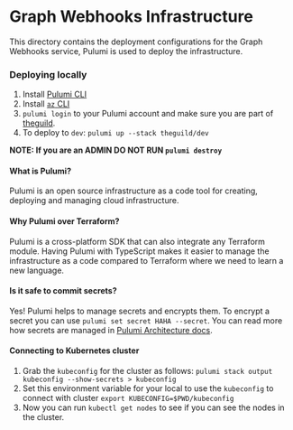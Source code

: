 # Graph Webhooks Infrastructure

This directory contains the deployment configurations for the Graph Webhooks service, Pulumi is used to
deploy the infrastructure.

### Deploying locally

1. Install [Pulumi CLI](https://www.pulumi.com/docs/cli/)
2. Install [`az` CLI](https://learn.microsoft.com/en-us/cli/azure/install-azure-cli)
3. `pulumi login` to your Pulumi account and make sure you are part of
   [theguild](https://app.pulumi.com/theguild).
4. To deploy to `dev`: `pulumi up --stack theguild/dev`

**NOTE: If you are an ADMIN DO NOT RUN `pulumi destroy`**

#### What is Pulumi?

Pulumi is an open source infrastructure as a code tool for creating, deploying and managing cloud
infrastructure.

#### Why Pulumi over Terraform?

Pulumi is a cross-platform SDK that can also integrate any Terraform module. Having Pulumi with
TypeScript makes it easier to manage the infrastructure as a code compared to Terraform where we
need to learn a new language.

#### Is it safe to commit secrets?

Yes! Pulumi helps to manage secrets and encrypts them. To encrypt a secret you can use
`pulumi set secret HAHA --secret`. You can read more how secrets are managed in
[Pulumi Architecture docs](https://www.pulumi.com/docs/concepts/secrets/).

#### Connecting to Kubernetes cluster

1. Grab the `kubeconfig` for the cluster as follows:
   `pulumi stack output kubeconfig --show-secrets > kubeconfig`
2. Set this environment variable for your local to use the `kubeconfig` to connect with cluster
   `export KUBECONFIG=$PWD/kubeconfig`
3. Now you can run `kubectl get nodes` to see if you can see the nodes in the cluster.
